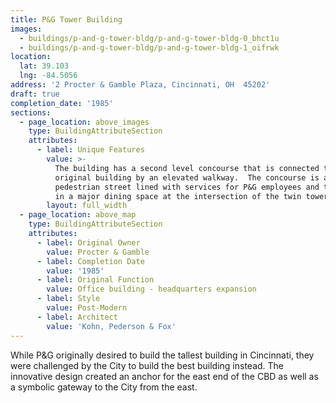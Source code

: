 ```yaml
---
title: P&G Tower Building
images:
  - buildings/p-and-g-tower-bldg/p-and-g-tower-bldg-0_bhct1u
  - buildings/p-and-g-tower-bldg/p-and-g-tower-bldg-1_oifrwk
location:
  lat: 39.103
  lng: -84.5056
address: '2 Procter & Gamble Plaza, Cincinnati, OH  45202'
draft: true
completion_date: '1985'
sections:
  - page_location: above_images
    type: BuildingAttributeSection
    attributes:
      - label: Unique Features
        value: >-
          The building has a second level concourse that is connected to the
          original building by an elevated walkway.  The concourse is a
          pedestrian street lined with services for P&G employees and terminates
          in a major dining space at the intersection of the twin towers.
        layout: full_width
  - page_location: above_map
    type: BuildingAttributeSection
    attributes:
      - label: Original Owner
        value: Procter & Gamble
      - label: Completion Date
        value: '1985'
      - label: Original Function
        value: Office building - headquarters expansion
      - label: Style
        value: Post-Modern
      - label: Architect
        value: 'Kohn, Pederson & Fox'
---
```


While P&G originally desired to build the tallest building in Cincinnati, they were challenged by the City to build the best building instead. The innovative design created an anchor for the east end of the CBD as well as a symbolic gateway to the City from the east.
